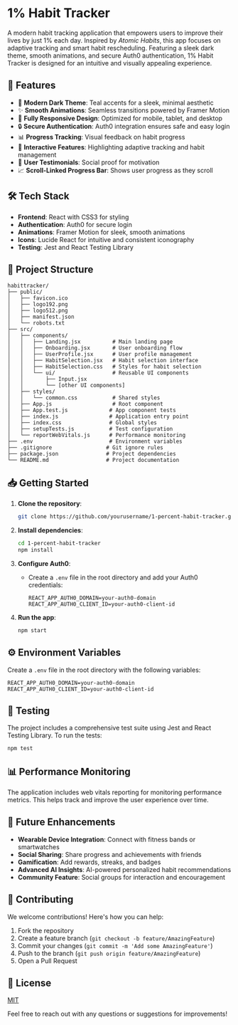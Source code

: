 # 1% Habit Tracker

A modern habit tracking application that empowers users to improve their lives by just 1% each day. Inspired by *Atomic Habits*, this app focuses on adaptive tracking and smart habit rescheduling. Featuring a sleek dark theme, smooth animations, and secure Auth0 authentication, 1% Habit Tracker is designed for an intuitive and visually appealing experience.



## 🌟 Features

- 🌙 **Modern Dark Theme**: Teal accents for a sleek, minimal aesthetic
- ✨ **Smooth Animations**: Seamless transitions powered by Framer Motion
- 📱 **Fully Responsive Design**: Optimized for mobile, tablet, and desktop
- 🔒 **Secure Authentication**: Auth0 integration ensures safe and easy login
- 📊 **Progress Tracking**: Visual feedback on habit progress
- 🎯 **Interactive Features**: Highlighting adaptive tracking and habit management
- 👥 **User Testimonials**: Social proof for motivation
- 📈 **Scroll-Linked Progress Bar**: Shows user progress as they scroll

## 🛠 Tech Stack

- **Frontend**: React with CSS3 for styling
- **Authentication**: Auth0 for secure login
- **Animations**: Framer Motion for sleek, smooth animations
- **Icons**: Lucide React for intuitive and consistent iconography
- **Testing**: Jest and React Testing Library

## 📂 Project Structure

```
habittracker/
├── public/
│   ├── favicon.ico
│   ├── logo192.png
│   ├── logo512.png
│   ├── manifest.json
│   └── robots.txt
├── src/
│   ├── components/
│   │   ├── Landing.jsx          # Main landing page
│   │   ├── Onboarding.jsx       # User onboarding flow
│   │   ├── UserProfile.jsx      # User profile management
│   │   ├── HabitSelection.jsx   # Habit selection interface
│   │   ├── HabitSelection.css   # Styles for habit selection
│   │   └── ui/                  # Reusable UI components
│   │       ├── Input.jsx
│   │       └── [other UI components]
│   ├── styles/
│   │   └── common.css           # Shared styles
│   ├── App.js                   # Root component
│   ├── App.test.js             # App component tests
│   ├── index.js                # Application entry point
│   ├── index.css               # Global styles
│   ├── setupTests.js           # Test configuration
│   └── reportWebVitals.js      # Performance monitoring
├── .env                        # Environment variables
├── .gitignore                 # Git ignore rules
├── package.json               # Project dependencies
└── README.md                  # Project documentation
```

## 📥 Getting Started

1. **Clone the repository**:
   ```bash
   git clone https://github.com/yourusername/1-percent-habit-tracker.git
   ```

2. **Install dependencies**:
   ```bash
   cd 1-percent-habit-tracker
   npm install
   ```

3. **Configure Auth0**:
   - Create a `.env` file in the root directory and add your Auth0 credentials:
     ```env
     REACT_APP_AUTH0_DOMAIN=your-auth0-domain
     REACT_APP_AUTH0_CLIENT_ID=your-auth0-client-id
     ```

4. **Run the app**:
   ```bash
   npm start
   ```

## ⚙️ Environment Variables

Create a `.env` file in the root directory with the following variables:

```env
REACT_APP_AUTH0_DOMAIN=your-auth0-domain
REACT_APP_AUTH0_CLIENT_ID=your-auth0-client-id
```

## 🧪 Testing

The project includes a comprehensive test suite using Jest and React Testing Library. To run the tests:

```bash
npm test
```

## 📊 Performance Monitoring

The application includes web vitals reporting for monitoring performance metrics. This helps track and improve the user experience over time.

## 🚀 Future Enhancements

- **Wearable Device Integration**: Connect with fitness bands or smartwatches
- **Social Sharing**: Share progress and achievements with friends
- **Gamification**: Add rewards, streaks, and badges
- **Advanced AI Insights**: AI-powered personalized habit recommendations
- **Community Feature**: Social groups for interaction and encouragement

## 🤝 Contributing

We welcome contributions! Here's how you can help:
1. Fork the repository
2. Create a feature branch (`git checkout -b feature/AmazingFeature`)
3. Commit your changes (`git commit -m 'Add some AmazingFeature'`)
4. Push to the branch (`git push origin feature/AmazingFeature`)
5. Open a Pull Request

## 📜 License

[MIT](LICENSE)

Feel free to reach out with any questions or suggestions for improvements!
